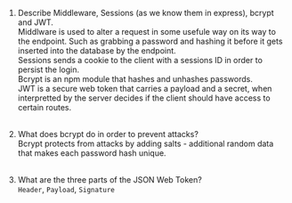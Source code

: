 <!-- Answers to the Short Answer Essay Questions go here -->

1.  Describe Middleware, Sessions (as we know them in express), bcrypt and JWT. <br>
    Middlware is used to alter a request in some usefule way on its way to the endpoint. Such as grabbing a password and hashing it before it gets inserted into the database by the endpoint. <br>
    Sessions sends a cookie to the client with a sessions ID in order to persist the login. <br>
    Bcrypt is an npm module that hashes and unhashes passwords. <br>
    JWT is a secure web token that carries a payload and a secret, when interpretted by the server decides if the client should have access to certain routes. <br> <br>

2.  What does bcrypt do in order to prevent attacks? <br>
    Bcrypt protects from attacks by adding salts - additional random data that makes each password hash unique. <br> <br>
3.  What are the three parts of the JSON Web Token? <br>
    `Header`, `Payload`, `Signature`
